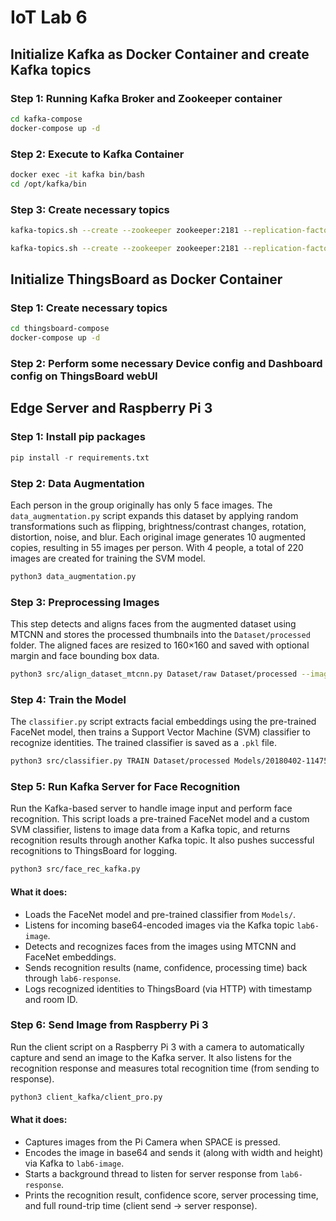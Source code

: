 # IoT Lab 6

## Initialize Kafka as Docker Container and create Kafka topics

### Step 1: Running Kafka Broker and Zookeeper container
```bash
cd kafka-compose
docker-compose up -d
```

### Step 2: Execute to Kafka Container
```bash
docker exec -it kafka bin/bash
cd /opt/kafka/bin
```

### Step 3: Create necessary topics
```bash
kafka-topics.sh --create --zookeeper zookeeper:2181 --replication-factor 1 --partitions 1 --topic lab6-image

kafka-topics.sh --create --zookeeper zookeeper:2181 --replication-factor 1 --partitions 1 --topic lab6-response
```

## Initialize ThingsBoard as Docker Container

### Step 1: Create necessary topics
```bash
cd thingsboard-compose
docker-compose up -d
```

### Step 2: Perform some necessary Device config and Dashboard config on ThingsBoard webUI

## Edge Server and Raspberry Pi 3

### Step 1: Install pip packages
```python
pip install -r requirements.txt
```

### Step 2: Data Augmentation
Each person in the group originally has only 5 face images. The `data_augmentation.py` script expands this dataset by applying random transformations such as flipping, brightness/contrast changes, rotation, distortion, noise, and blur. Each original image generates 10 augmented copies, resulting in 55 images per person. With 4 people, a total of 220 images are created for training the SVM model.

```bash
python3 data_augmentation.py
```

### Step 3: Preprocessing Images

This step detects and aligns faces from the augmented dataset using MTCNN and stores the processed thumbnails into the `Dataset/processed` folder. The aligned faces are resized to 160×160 and saved with optional margin and face bounding box data.

```bash
python3 src/align_dataset_mtcnn.py Dataset/raw Dataset/processed --image_size 160 --margin 32 --random_order --gpu_memory_fraction 0.25
```

### Step 4: Train the Model

The `classifier.py` script extracts facial embeddings using the pre-trained FaceNet model, then trains a Support Vector Machine (SVM) classifier to recognize identities. The trained classifier is saved as a `.pkl` file.

```bash
python3 src/classifier.py TRAIN Dataset/processed Models/20180402-114759.pb Models/facemodel.pkl --batch_size 64
```

### Step 5: Run Kafka Server for Face Recognition

Run the Kafka-based server to handle image input and perform face recognition. This script loads a pre-trained FaceNet model and a custom SVM classifier, listens to image data from a Kafka topic, and returns recognition results through another Kafka topic. It also pushes successful recognitions to ThingsBoard for logging.

```bash
python3 src/face_rec_kafka.py
```

#### What it does:

* Loads the FaceNet model and pre-trained classifier from `Models/`.
* Listens for incoming base64-encoded images via the Kafka topic `lab6-image`.
* Detects and recognizes faces from the images using MTCNN and FaceNet embeddings.
* Sends recognition results (name, confidence, processing time) back through `lab6-response`.
* Logs recognized identities to ThingsBoard (via HTTP) with timestamp and room ID.

### Step 6: Send Image from Raspberry Pi 3

Run the client script on a Raspberry Pi 3 with a camera to automatically capture and send an image to the Kafka server. It also listens for the recognition response and measures total recognition time (from sending to response).

```bash
python3 client_kafka/client_pro.py
```

#### What it does:

* Captures images from the Pi Camera when SPACE is pressed.
* Encodes the image in base64 and sends it (along with width and height) via Kafka to `lab6-image`.
* Starts a background thread to listen for server response from `lab6-response`.
* Prints the recognition result, confidence score, server processing time, and full round-trip time (client send → server response).